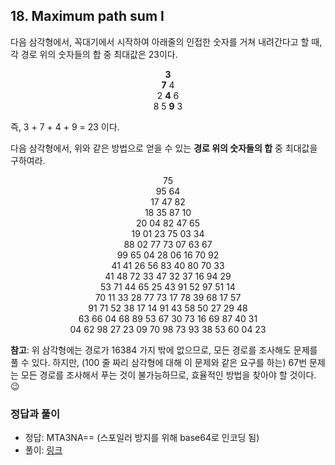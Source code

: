 ## 18. Maximum path sum I

다음 삼각형에서, 꼭대기에서 시작하여 아래줄의 인접한 숫자를 거쳐 내려간다고 할 때, 각 경로 위의 숫자들의 합 중 최대값은 23이다.

<p align="center">
  <strong>3</strong><br>
  <strong>7</strong> 4<br>
  2 <strong>4</strong> 6<br>
  8 5 <strong>9</strong> 3
</p>

즉, 3 + 7 + 4 + 9 = 23 이다.

다음 삼각형에서, 위와 같은 방법으로 얻을 수 있는 **경로 위의 숫자들의 합** 중 최대값을 구하여라.

<p align="center">
  75<br>
  95 64<br>
  17 47 82<br>
  18 35 87 10<br>
  20 04 82 47 65<br>
  19 01 23 75 03 34<br>
  88 02 77 73 07 63 67<br>
  99 65 04 28 06 16 70 92<br>
  41 41 26 56 83 40 80 70 33<br>
  41 48 72 33 47 32 37 16 94 29<br>
  53 71 44 65 25 43 91 52 97 51 14<br>
  70 11 33 28 77 73 17 78 39 68 17 57<br>
  91 71 52 38 17 14 91 43 58 50 27 29 48<br>
  63 66 04 68 89 53 67 30 73 16 69 87 40 31<br>
  04 62 98 27 23 09 70 98 73 93 38 53 60 04 23
</p>

**참고**: 위 삼각형에는 경로가 16384 가지 밖에 없으므로, 모든 경로를 조사해도 문제를 풀 수 있다. 하지만, (100 줄 짜리 삼각형에 대해 이 문제와 같은 요구를 하는) 67번 문제는 모든 경로를 조사해서 푸는 것이 불가능하므로, 효율적인 방법을 찾아야 할 것이다. :wink:

### 정답과 풀이

* 정답: MTA3NA== (스포일러 방지를 위해 base64로 인코딩 됨)
* 풀이: [링크](./explanation.md)
